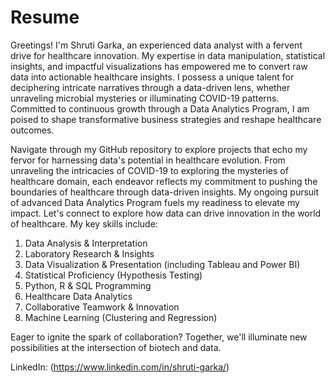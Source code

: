 # Resume
Greetings! I'm Shruti Garka, an experienced data analyst with a fervent drive for healthcare innovation. My expertise in data manipulation, statistical insights, and impactful visualizations has empowered me to convert raw data into actionable healthcare insights. I possess a unique talent for deciphering intricate narratives through a data-driven lens, whether unraveling microbial mysteries or illuminating COVID-19 patterns. Committed to continuous growth through a Data Analytics Program, I am poised to shape transformative business strategies and reshape healthcare outcomes.

Navigate through my GitHub repository to explore projects that echo my fervor for harnessing data's potential in healthcare evolution. From unraveling the intricacies of COVID-19 to exploring the mysteries of healthcare domain, each endeavor reflects my commitment to pushing the boundaries of healthcare through data-driven insights. My ongoing pursuit of advanced Data Analytics Program fuels my readiness to elevate my impact. Let's connect to explore how data can drive innovation in the world of healthcare.
My key skills include:
1. Data Analysis & Interpretation
2. Laboratory Research & Insights
3. Data Visualization & Presentation (including Tableau and Power BI)
4. Statistical Proficiency (Hypothesis Testing)
5. Python, R & SQL Programming
6. Healthcare Data Analytics
7. Collaborative Teamwork & Innovation
8. Machine Learning (Clustering and Regression)

Eager to ignite the spark of collaboration? Together, we'll illuminate new possibilities at the intersection of biotech and data.

LinkedIn: (https://www.linkedin.com/in/shruti-garka/)
